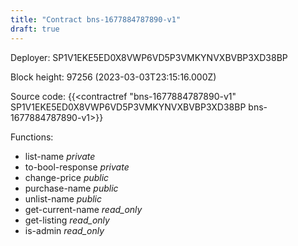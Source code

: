 ```yaml
---
title: "Contract bns-1677884787890-v1"
draft: true
---
```

Deployer: SP1V1EKE5ED0X8VWP6VD5P3VMKYNVXBVBP3XD38BP


 



Block height: 97256 (2023-03-03T23:15:16.000Z)

Source code: {{<contractref "bns-1677884787890-v1" SP1V1EKE5ED0X8VWP6VD5P3VMKYNVXBVBP3XD38BP bns-1677884787890-v1>}}

Functions:

* list-name _private_
* to-bool-response _private_
* change-price _public_
* purchase-name _public_
* unlist-name _public_
* get-current-name _read_only_
* get-listing _read_only_
* is-admin _read_only_
